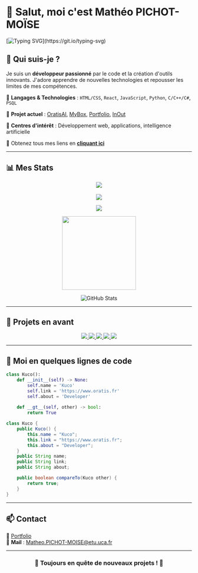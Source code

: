 # 👋 Salut, moi c'est Mathéo PICHOT-MOÏSE 

[![Typing SVG](https://readme-typing-svg.herokuapp.com?font=Fira+Code&size=24&pause=1000&color=FFFFFF&center=true&vCenter=true&width=700&height=50&lines=Bienvenue+sur+mon+profil!+%f0%9f%9a%80;D%c3%a9veloppeur+passionn%c3%a9+par+le+code!)](https://git.io/typing-svg)

## 🚀 Qui suis-je ?

Je suis un **développeur passionné** par le code et la création d'outils innovants. J'adore apprendre de nouvelles technologies et repousser les limites de mes compétences.

🔹 **Langages & Technologies** : `HTML/CSS`, `React`, `JavaScript`, `Python`, `C/C++/C#`, `PSQL`

🔹 **Projet actuel** : [OratisAI](https://github.com/KucoDEV/OratisAI), [MyBox](https://github.com/KucoDEV/MyBox), [Portfolio](https://github.com/KucoDEV/kucodev.github.io/), [InOut](https://github.com/KucoDEV/InOut)

🔹 **Centres d'intérêt** : Développement web, applications, intelligence artificielle

🔹 Obtenez tous mes liens en **[cliquant ici](https://linktr.ee/matheo.pichotmoise)**

---

## 📊 Mes Stats

<div align="center">
    <img src="https://github-profile-trophy.vercel.app/?username=KucoDEV&theme=onedark" />
</div>

<br>

<div align="center">
    <img src="https://profile-counter.glitch.me/KucoDEV/count.svg" />
</div>

<p align="center">
  <img src="https://github-widgetbox.vercel.app/api/profile?username=KucoDEV&data=followers,repositories,stars,commits&theme=darkmode" />
</p>

<p align="center">
    <img height=200 src="https://github-profile-summary-cards.vercel.app/api/cards/repos-per-language?username=KucoDEV&theme=github_dark" />
</p>

<p align="center">
  <img src="https://github-readme-stats.vercel.app/api?username=KucoDEV&show_icons=true&theme=dark" alt="GitHub Stats" />
</p>

---

## 🌟 Projets en avant

<div align="center">
  <a href="https://github.com/KucoDEV/MyBox">
    <img src="https://github-readme-stats.vercel.app/api/pin/?username=KucoDEV&repo=MyBox&theme=dark" />
  </a>
  <a href="https://github.com/KucoDEV/OratisAI">
    <img src="https://github-readme-stats.vercel.app/api/pin/?username=KucoDEV&repo=OratisAI&theme=dark" />
  </a> 
  <a href="https://github.com/KucoDEV/kucodev.github.io">
    <img src="https://github-readme-stats.vercel.app/api/pin/?username=KucoDEV&repo=kucodev.github.io&theme=dark" />
  </a> 
  <a href="https://github.com/OratisDEV/oratisdev.github.io">
    <img src="https://github-readme-stats.vercel.app/api/pin/?username=OratisDEV&repo=oratisdev.github.io&theme=dark" />
  </a> 
  <a href="https://github.com/KucoDEV/InOut">
    <img src="https://github-readme-stats.vercel.app/api/pin/?username=KucoDEV&repo=InOut&theme=dark" />
  </a>  
</div>

---

## 🔧 Moi en quelques lignes de code

```python
class Kuco():
    def __init__(self) -> None:
        self.name = 'Kuco'
        self.link = 'https://www.oratis.fr'
        self.about = 'Developer'
    
    def __gt__(self, other) -> bool:
        return True
```

```java
class Kuco {
    public Kuco() {
        this.name = "Kuco";
        this.link = "https://www.oratis.fr";
        this.about = "Developer";
    }
    public String name;
    public String link;
    public String about;

    public boolean compareTo(Kuco other) {
        return true;
    }
}
```

---

## 📫 Contact

💼 [Portfolio](https://kucodev.github.io)   
📩 **Mail** : Matheo.PICHOT-MOISE@etu.uca.fr

---

<div align="center"><h3>📌 Toujours en quête de nouveaux projets ! 🚀</h3></div>
